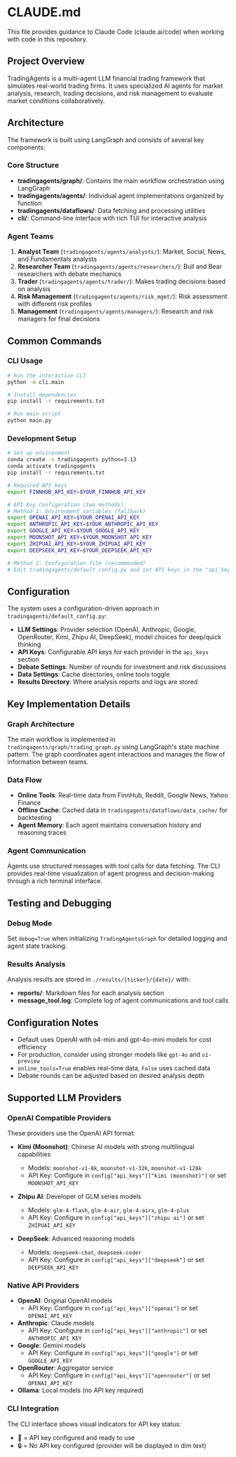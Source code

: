 # CLAUDE.md

This file provides guidance to Claude Code (claude.ai/code) when working with code in this repository.

## Project Overview

TradingAgents is a multi-agent LLM financial trading framework that simulates real-world trading firms. It uses specialized AI agents for market analysis, research, trading decisions, and risk management to evaluate market conditions collaboratively.

## Architecture

The framework is built using LangGraph and consists of several key components:

### Core Structure
- **tradingagents/graph/**: Contains the main workflow orchestration using LangGraph
- **tradingagents/agents/**: Individual agent implementations organized by function
- **tradingagents/dataflows/**: Data fetching and processing utilities
- **cli/**: Command-line interface with rich TUI for interactive analysis

### Agent Teams
1. **Analyst Team** (`tradingagents/agents/analysts/`): Market, Social, News, and Fundamentals analysts
2. **Researcher Team** (`tradingagents/agents/researchers/`): Bull and Bear researchers with debate mechanics
3. **Trader** (`tradingagents/agents/trader/`): Makes trading decisions based on analysis
4. **Risk Management** (`tradingagents/agents/risk_mgmt/`): Risk assessment with different risk profiles
5. **Management** (`tradingagents/agents/managers/`): Research and risk managers for final decisions

## Common Commands

### CLI Usage
```bash
# Run the interactive CLI
python -m cli.main

# Install dependencies
pip install -r requirements.txt

# Run main script
python main.py
```

### Development Setup
```bash
# Set up environment
conda create -n tradingagents python=3.13
conda activate tradingagents
pip install -r requirements.txt

# Required API keys
export FINNHUB_API_KEY=$YOUR_FINNHUB_API_KEY

# API Key Configuration (two methods):
# Method 1: Environment variables (fallback)
export OPENAI_API_KEY=$YOUR_OPENAI_API_KEY
export ANTHROPIC_API_KEY=$YOUR_ANTHROPIC_API_KEY
export GOOGLE_API_KEY=$YOUR_GOOGLE_API_KEY
export MOONSHOT_API_KEY=$YOUR_MOONSHOT_API_KEY
export ZHIPUAI_API_KEY=$YOUR_ZHIPUAI_API_KEY
export DEEPSEEK_API_KEY=$YOUR_DEEPSEEK_API_KEY

# Method 2: Configuration file (recommended)
# Edit tradingagents/default_config.py and set API keys in the "api_keys" section
```

## Configuration

The system uses a configuration-driven approach in `tradingagents/default_config.py`:
- **LLM Settings**: Provider selection (OpenAI, Anthropic, Google, OpenRouter, Kimi, Zhipu AI, DeepSeek), model choices for deep/quick thinking
- **API Keys**: Configurable API keys for each provider in the `api_keys` section
- **Debate Settings**: Number of rounds for investment and risk discussions
- **Data Settings**: Cache directories, online tools toggle
- **Results Directory**: Where analysis reports and logs are stored

## Key Implementation Details

### Graph Architecture
The main workflow is implemented in `tradingagents/graph/trading_graph.py` using LangGraph's state machine pattern. The graph coordinates agent interactions and manages the flow of information between teams.

### Data Flow
- **Online Tools**: Real-time data from FinnHub, Reddit, Google News, Yahoo Finance
- **Offline Cache**: Cached data in `tradingagents/dataflows/data_cache/` for backtesting
- **Agent Memory**: Each agent maintains conversation history and reasoning traces

### Agent Communication
Agents use structured messages with tool calls for data fetching. The CLI provides real-time visualization of agent progress and decision-making through a rich terminal interface.

## Testing and Debugging

### Debug Mode
Set `debug=True` when initializing `TradingAgentsGraph` for detailed logging and agent state tracking.

### Results Analysis
Analysis results are stored in `./results/{ticker}/{date}/` with:
- **reports/**: Markdown files for each analysis section
- **message_tool.log**: Complete log of agent communications and tool calls

## Configuration Notes

- Default uses OpenAI with o4-mini and gpt-4o-mini models for cost efficiency
- For production, consider using stronger models like `gpt-4o` and `o1-preview`
- `online_tools=True` enables real-time data, `False` uses cached data
- Debate rounds can be adjusted based on desired analysis depth

## Supported LLM Providers

### OpenAI Compatible Providers
These providers use the OpenAI API format:

- **Kimi (Moonshot)**: Chinese AI models with strong multilingual capabilities
  - Models: `moonshot-v1-8k`, `moonshot-v1-32k`, `moonshot-v1-128k`
  - API Key: Configure in `config["api_keys"]["kimi (moonshot)"]` or set `MOONSHOT_API_KEY`
  
- **Zhipu AI**: Developer of GLM series models
  - Models: `glm-4-flash`, `glm-4-air`, `glm-4-airx`, `glm-4-plus`
  - API Key: Configure in `config["api_keys"]["zhipu ai"]` or set `ZHIPUAI_API_KEY`
  
- **DeepSeek**: Advanced reasoning models
  - Models: `deepseek-chat`, `deepseek-coder`
  - API Key: Configure in `config["api_keys"]["deepseek"]` or set `DEEPSEEK_API_KEY`

### Native API Providers
- **OpenAI**: Original OpenAI models
  - API Key: Configure in `config["api_keys"]["openai"]` or set `OPENAI_API_KEY`
- **Anthropic**: Claude models
  - API Key: Configure in `config["api_keys"]["anthropic"]` or set `ANTHROPIC_API_KEY`
- **Google**: Gemini models
  - API Key: Configure in `config["api_keys"]["google"]` or set `GOOGLE_API_KEY`
- **OpenRouter**: Aggregator service
  - API Key: Configure in `config["api_keys"]["openrouter"]` or set `OPENAI_API_KEY`
- **Ollama**: Local models (no API key required)

### CLI Integration
The CLI interface shows visual indicators for API key status:
- 🔑 = API key configured and ready to use
- 🔒 = No API key configured (provider will be displayed in dim text)